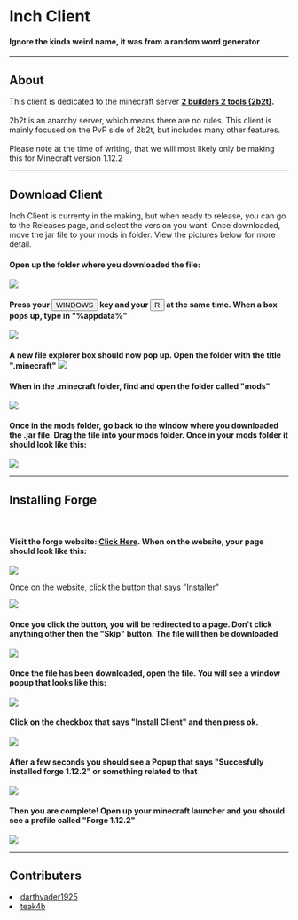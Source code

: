 <b><h1>Inch Client</h1></b>
  <h4>Ignore the kinda weird name, it was from a random word generator</h4>
<hr>
  
  <h2>About</h2>
<p>This client is dedicated to the minecraft server <b><a href="http://en.wikipedia.org/wiki/2b2t" target="_blank">2 builders 2 tools (2b2t)</a>.</b><br><br>
  2b2t is an anarchy server, which means there are no rules. This client is mainly focused on the PvP side of 2b2t, but includes many other features.<br><br>
Please note at the time of writing, that we will most likely only be making this for Minecraft version 1.12.2
</p>
<hr>

<h2>Download Client</h2>
<p>Inch Client is currenty in the making, but when ready to release, you can go to the Releases page, and select the version you want. Once downloaded, move the jar file to your mods in folder. View the pictures below for more detail.</p>

<h4>Open up the folder where you downloaded the file:</h4>
<img src="Steps/stepone.png">
<h4>Press your <button>WINDOWS</button> key and your <button>R</button> at the same time. When a box pops up, type in "%appdata%"</h4>
<img src="Steps/steptwo.png">
<h4>A new file explorer box should now pop up. Open the folder with the title ".minecraft"
  <img src="Steps/step3.png">
  <h4>When in the .minecraft folder, find and open the folder called "mods"</h4>
  <img src="Steps/step4.png">
  <h4>Once in the mods folder, go back to the window where you downloaded the .jar file. Drag the file into your mods folder. Once in your mods folder it should look like this:</h4>
  <img src="Steps/step5.png">
  <hr>
  <h2><b>Installing Forge</b></h4>
  <br>
  <h4>Visit the forge website: <a href="http://files.minecraftforge.net/maven/net/minecraftforge/forge/index_1.12.2.html" target=_blank">Click Here</a>. When on the website, your page should look like this:</h4>
    <img src="Steps/step6.png">
    <p>Once on the website, click the button that says "Installer"</p>
    <img src="Steps/step7.png">
    <h4>Once you click the button, you will be redirected to a page. Don't click anything other then the "Skip" button. The file will then be downloaded</h4>
    <img src="Steps/step8.png">
    <h4>Once the file has been downloaded, open the file. You will see a window popup that looks like this:</h4>
    <img src="Steps/step9.png">
    <h4>Click on the checkbox that says "Install Client" and then press ok.</h4>
    <img src="Steps/step10.png">
    <h4>After a few seconds you should see a Popup that says "Succesfully installed forge 1.12.2" or something related to that</h4>
    <img src="Steps/step11.png">
    <h4>Then you are complete! Open up your minecraft launcher and you should see a profile called "Forge 1.12.2"</h4>
    <img src="Steps/step12.png">
<hr>
<h2>Contributers</h2>
<dl>
  <li><a href="https://github.com/darthvader1925">darthvader1925</a></li>
  <li><a href="https://github.com/teak4b">teak4b</a></li>
